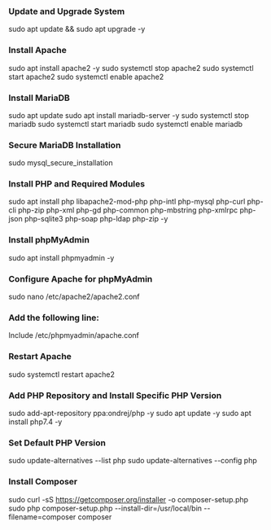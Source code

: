 ### Update and Upgrade System
sudo apt update && sudo apt upgrade -y

### Install Apache
sudo apt install apache2 -y
sudo systemctl stop apache2
sudo systemctl start apache2
sudo systemctl enable apache2

### Install MariaDB
sudo apt update
sudo apt install mariadb-server -y
sudo systemctl stop mariadb
sudo systemctl start mariadb
sudo systemctl enable mariadb

### Secure MariaDB Installation
sudo mysql_secure_installation

### Install PHP and Required Modules
sudo apt install php libapache2-mod-php php-intl php-mysql php-curl php-cli php-zip php-xml php-gd php-common php-mbstring php-xmlrpc php-json php-sqlite3 php-soap php-ldap php-zip -y

### Install phpMyAdmin
sudo apt install phpmyadmin -y

### Configure Apache for phpMyAdmin
sudo nano /etc/apache2/apache2.conf
### Add the following line:
Include /etc/phpmyadmin/apache.conf

### Restart Apache
sudo systemctl restart apache2

### Add PHP Repository and Install Specific PHP Version
sudo add-apt-repository ppa:ondrej/php -y
sudo apt update -y
sudo apt install php7.4 -y

### Set Default PHP Version
sudo update-alternatives --list php
sudo update-alternatives --config php

### Install Composer
sudo curl -sS https://getcomposer.org/installer -o composer-setup.php
sudo php composer-setup.php --install-dir=/usr/local/bin --filename=composer
composer
